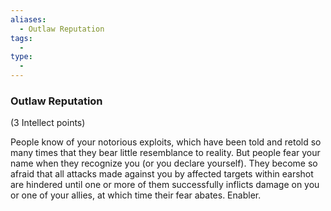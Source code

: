 ```yaml
---
aliases:
  - Outlaw Reputation
tags:
  - 
type:
  - 
---
```

### Outlaw Reputation

(3 Intellect points)

People know of your notorious exploits, which have been told and retold so many times that they bear little resemblance to reality. But people fear your name when they recognize you (or you declare yourself). They become so afraid that all attacks made against you by affected targets within earshot are hindered until one or more of them successfully inflicts damage on you or one of your allies, at which time their fear abates. Enabler.